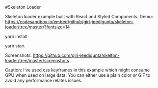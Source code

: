 #Skeleton Loader 

Skeleton loader example built with React and Styled Components. 
Demo: https://codesandbox.io/embed/github/giri-jeedigunta/skeleton-loader/tree/master/?fontsize=14

yarn install

yarn start  



Screenshots: https://github.com/giri-jeedigunta/skelton-loader/tree/master/screenshots

Caution: I've used css keyframes in this example which might consume GPU when used on large data. You can either use a plain color or GIF to avoid any performance relates issues.
